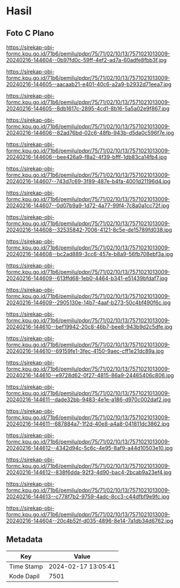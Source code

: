 # Hasil

## Foto C Plano

https://sirekap-obj-formc.kpu.go.id/71b6/pemilu/pdpr/75/71/02/10/13/7571021013009-20240216-144604--0b97fd0c-59ff-4ef2-ad7a-60adfe8fbb3f.jpg

https://sirekap-obj-formc.kpu.go.id/71b6/pemilu/pdpr/75/71/02/10/13/7571021013009-20240216-144605--aacaab21-e401-40c6-a2a9-b2932d71eea7.jpg

https://sirekap-obj-formc.kpu.go.id/71b6/pemilu/pdpr/75/71/02/10/13/7571021013009-20240216-144605--8db1617c-2895-4cd1-8b16-5a5a02e9f867.jpg

https://sirekap-obj-formc.kpu.go.id/71b6/pemilu/pdpr/75/71/02/10/13/7571021013009-20240216-144606--82ad76bd-02c6-48fb-943b-d5da0c596f7e.jpg

https://sirekap-obj-formc.kpu.go.id/71b6/pemilu/pdpr/75/71/02/10/13/7571021013009-20240216-144606--bee426a9-f8a2-4f39-bfff-1db83ca14fb4.jpg

https://sirekap-obj-formc.kpu.go.id/71b6/pemilu/pdpr/75/71/02/10/13/7571021013009-20240216-144607--743d7c69-3f89-487e-b4fa-4001d21196d4.jpg

https://sirekap-obj-formc.kpu.go.id/71b6/pemilu/pdpr/75/71/02/10/13/7571021013009-20240216-144607--0d07b9a9-1d72-4a77-99f4-7c8a0a1cc72f.jpg

https://sirekap-obj-formc.kpu.go.id/71b6/pemilu/pdpr/75/71/02/10/13/7571021013009-20240216-144608--32535842-7006-4121-8c5e-de15789fd038.jpg

https://sirekap-obj-formc.kpu.go.id/71b6/pemilu/pdpr/75/71/02/10/13/7571021013009-20240216-144608--bc2ad889-3cc6-457e-b8a9-56fb708ebf3a.jpg

https://sirekap-obj-formc.kpu.go.id/71b6/pemilu/pdpr/75/71/02/10/13/7571021013009-20240216-144609--613ffd68-1eb0-4464-b341-e51439bfdaf7.jpg

https://sirekap-obj-formc.kpu.go.id/71b6/pemilu/pdpr/75/71/02/10/13/7571021013009-20240216-144609--2905130e-14b7-4aaf-b273-50c4bf490f6c.jpg

https://sirekap-obj-formc.kpu.go.id/71b6/pemilu/pdpr/75/71/02/10/13/7571021013009-20240216-144610--bef19942-20c8-46b7-bee8-943b9d2c5dfe.jpg

https://sirekap-obj-formc.kpu.go.id/71b6/pemilu/pdpr/75/71/02/10/13/7571021013009-20240216-144610--69159fe1-3fec-4150-9aec-cff1e21dc89a.jpg

https://sirekap-obj-formc.kpu.go.id/71b6/pemilu/pdpr/75/71/02/10/13/7571021013009-20240216-144610--e9728d62-0f27-4815-86a9-24465406c806.jpg

https://sirekap-obj-formc.kpu.go.id/71b6/pemilu/pdpr/75/71/02/10/13/7571021013009-20240216-144611--dade32bb-9483-4e1e-a186-d970c002daf2.jpg

https://sirekap-obj-formc.kpu.go.id/71b6/pemilu/pdpr/75/71/02/10/13/7571021013009-20240216-144611--687884a7-1f2d-40e8-a4a8-041811dc3862.jpg

https://sirekap-obj-formc.kpu.go.id/71b6/pemilu/pdpr/75/71/02/10/13/7571021013009-20240216-144612--4342d94c-5c6c-4e95-8af9-a44d10503e10.jpg

https://sirekap-obj-formc.kpu.go.id/71b6/pemilu/pdpr/75/71/02/10/13/7571021013009-20240216-144612--838f6dda-92f3-4d90-bac4-2bcab9a23ef4.jpg

https://sirekap-obj-formc.kpu.go.id/71b6/pemilu/pdpr/75/71/02/10/13/7571021013009-20240216-144613--c778f7b2-9759-4adc-8cc3-c44dfbf9e9fc.jpg

https://sirekap-obj-formc.kpu.go.id/71b6/pemilu/pdpr/75/71/02/10/13/7571021013009-20240216-144604--20c4b52f-d035-4896-8e14-7a1db34d6762.jpg


## Metadata

| Key        | Value               |
| ---------- | ------------------- |
| Time Stamp | 2024-02-17 13:05:41 |
| Kode Dapil | 7501                |



